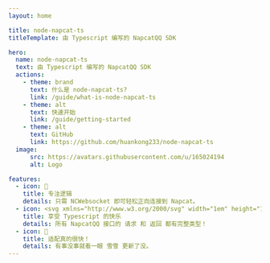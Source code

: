 ```yaml
---
layout: home

title: node-napcat-ts
titleTemplate: 由 Typescript 编写的 NapcatQQ SDK

hero:
  name: node-napcat-ts
  text: 由 Typescript 编写的 NapcatQQ SDK
  actions:
    - theme: brand
      text: 什么是 node-napcat-ts?
      link: /guide/what-is-node-napcat-ts
    - theme: alt
      text: 快速开始
      link: /guide/getting-started
    - theme: alt
      text: GitHub
      link: https://github.com/huankong233/node-napcat-ts
  image:
      src: https://avatars.githubusercontent.com/u/165024194
      alt: Logo

features:
  - icon: 📝
    title: 专注逻辑
    details: 只需 NCWebsocket 即可轻松正向连接到 Napcat。
  - icon: <svg xmlns="http://www.w3.org/2000/svg" width="1em" height="1em" viewBox="0 0 32 32"><rect width="28" height="28" x="2" y="2" fill="#3178c6" rx="1.312"/><path fill="#fff" fill-rule="evenodd" d="M18.245 23.759v3.068a6.5 6.5 0 0 0 1.764.575a11.6 11.6 0 0 0 2.146.192a10 10 0 0 0 2.088-.211a5.1 5.1 0 0 0 1.735-.7a3.54 3.54 0 0 0 1.181-1.266a4.47 4.47 0 0 0 .186-3.394a3.4 3.4 0 0 0-.717-1.117a5.2 5.2 0 0 0-1.123-.877a12 12 0 0 0-1.477-.734q-.6-.249-1.08-.484a5.5 5.5 0 0 1-.813-.479a2.1 2.1 0 0 1-.516-.518a1.1 1.1 0 0 1-.181-.618a1.04 1.04 0 0 1 .162-.571a1.4 1.4 0 0 1 .459-.436a2.4 2.4 0 0 1 .726-.283a4.2 4.2 0 0 1 .956-.1a6 6 0 0 1 .808.058a6 6 0 0 1 .856.177a6 6 0 0 1 .836.3a4.7 4.7 0 0 1 .751.422V13.9a7.5 7.5 0 0 0-1.525-.4a12.4 12.4 0 0 0-1.9-.129a8.8 8.8 0 0 0-2.064.235a5.2 5.2 0 0 0-1.716.733a3.66 3.66 0 0 0-1.171 1.271a3.73 3.73 0 0 0-.431 1.845a3.6 3.6 0 0 0 .789 2.34a6 6 0 0 0 2.395 1.639q.63.26 1.175.509a6.5 6.5 0 0 1 .942.517a2.5 2.5 0 0 1 .626.585a1.2 1.2 0 0 1 .23.719a1.1 1.1 0 0 1-.144.552a1.3 1.3 0 0 1-.435.441a2.4 2.4 0 0 1-.726.292a4.4 4.4 0 0 1-1.018.105a5.8 5.8 0 0 1-1.969-.35a5.9 5.9 0 0 1-1.805-1.045m-5.154-7.638h4v-2.527H5.938v2.527H9.92v11.254h3.171Z"/></svg>
    title: 享受 Typescript 的快乐
    details: 所有 NapcatQQ 接口的 请求 和 返回 都有完整类型！
  - icon: 🚀
    title: 适配真的很快！
    details: 有事没事就看一眼 雪雪 更新了没。
---
```

<style>
:root {
  --vp-home-hero-name-color: transparent;
  --vp-home-hero-name-background: -webkit-linear-gradient(120deg, #bd34fe 30%, #41d1ff);

  --vp-home-hero-image-background-image: linear-gradient(-45deg, #bd34fe 50%, #47caff 50%);
  --vp-home-hero-image-filter: blur(44px);
}

@media (min-width: 640px) {
  :root {
    --vp-home-hero-image-filter: blur(56px);
  }
}

@media (min-width: 960px) {
  :root {
    --vp-home-hero-image-filter: blur(68px);
  }
}
</style>
